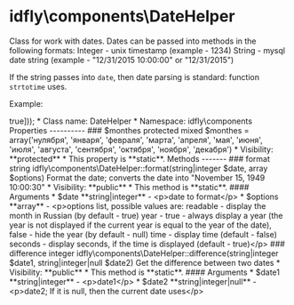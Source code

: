 idfly\components\DateHelper
===============

Class for work with dates. Dates can be passed into methods in the following
formats:
Integer - unix timestamp (example - 1234)
String - mysql date string (example - &quot;12/31/2015 10:00:00&quot; or &quot;12/31/2015&quot;)

If the string passes into `date`, then date parsing is standard:
function `strtotime` uses.

Example:
<?= yii\helpers\Html::encode(idfly\components\DateHelper::format(time(),
    ['time' => true]));


* Class name: DateHelper
* Namespace: idfly\components





Properties
----------


### $monthes

    protected mixed $monthes = array('нулября', 'января', 'февраля', 'марта', 'апреля', 'мая', 'июня', 'июля', 'августа', 'сентября', 'октября', 'ноября', 'декабря')





* Visibility: **protected**
* This property is **static**.


Methods
-------


### format

    string idfly\components\DateHelper::format(string|integer $date, array $options)

Format the date; converts the date into "November 15, 1949 10:00:30"



* Visibility: **public**
* This method is **static**.


#### Arguments
* $date **string|integer** - &lt;p&gt;date to format&lt;/p&gt;
* $options **array** - &lt;p&gt;options list, possible values are:
readable - display the month in Russian (by default - true)
year - true - always display a year (the year is not displayed if the
current year is equal to the year of the date), false - hide the year
(by default - null)
time - display time (default - false)
seconds - display seconds, if the time is displayed (default - true)&lt;/p&gt;



### difference

    integer idfly\components\DateHelper::difference(string|integer $date1, string|integer|null $date2)

Get the difference between two dates



* Visibility: **public**
* This method is **static**.


#### Arguments
* $date1 **string|integer** - &lt;p&gt;date1&lt;/p&gt;
* $date2 **string|integer|null** - &lt;p&gt;date2; If it is null,
then the current date uses&lt;/p&gt;


